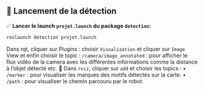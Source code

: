 ## 🚀 Lancement de la détection

✅ **Lancer le launch `projet.launch` du package `detection`:**
```bash
roslaunch detection projet.launch
```
Dans rqt, cliquer sur Plugins :
choisir `Visualization` et cliquer sur `Image` View et enfin choisir le topic : `/camera/image_annotated` : pour afficher le flux vidéo de la camera avec les différentes informations comme la distance à l’objet détecté etc.
	Dans `rviz`, cliquer sur `add` et choisir les topics :
•	`/marker` : pour visualiser les marques des motifs détectés sur la carte.
•	`/path` : pour visualiser le chemin parcouru par le robot.

